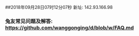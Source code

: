 ##2018年09月28日07时12分07秒 新址: 142.93.166.98
### 兔友常见问题及解答: https://github.com/wanggonging/d/blob/w/FAQ.md
